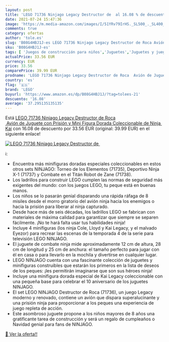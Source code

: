```yaml
---
layout: post
title: 'LEGO 71736 Ninjago Legacy Destructor de  al 16.08 % de descuento'
date: 2021-07-24 15:47:36
image: 'https://m.media-amazon.com/images/I/51YRv79IrHS._SL500_._SL400_.jpg'
comments: true
category: ofertas
author: 'tole.es'
slug: 'B08G4HBJ1J-es LEGO 71736 Ninjago Legacy Destructor de Roca Avión de...'
sku: 'B08G4HBJ1J-es'
tags: [ 'Juegos de construcción para niños','Juguetes','Juguetes y juegos','lego', ]
actualPrice: 33.56 EUR
currency: EUR
price: 33.56
comparePrice: 39.99 EUR
prodname: 'LEGO 71736 Ninjago Legacy Destructor de Roca  Avión de Juguete con Prisión y Mini Figura Dorada Coleccionable de Ninja Kai'
country: 'es'
flag: '🇪🇸'
brand: 'LEGO'
buyurl: 'https://www.amazon.es/dp/B08G4HBJ1J/?tag=tolees-21'
descuento: '16.08'
average: '37.295135135135'
---
```


Está [LEGO 71736 Ninjago Legacy Destructor de Roca  Avión de Juguete con Prisión y Mini Figura Dorada Coleccionable de Ninja Kai](https://www.amazon.es/dp/B08G4HBJ1J/?tag=tolees-21) con 16.08 de descuento por 33.56 EUR (original: 39.99 EUR) en el siguiente enlace!

[![LEGO 71736 Ninjago Legacy Destructor de ](https://m.media-amazon.com/images/I/51YRv79IrHS._SL500_._SL400_.jpg)](https://www.amazon.es/dp/B08G4HBJ1J/?tag=tolees-21)

ℹ️:

- Encuentra más minifiguras doradas especiales coleccionables en estos otros sets NINJAGO: Torneo de los Elementos (71735), Deportivo Ninja X-1 (71737) y Combate en el Titán Robot de Zane (71738).
- Los ladrillos para construir LEGO cumplen las normas de seguridad más exigentes del mundo: con los juegos LEGO, tu peque está en buenas manos.
- Los niños se lo pasarán genial disparando una rápida ráfaga de 8 misiles desde el morro giratorio del avión ninja hacia los enemigos o hacia la prisión para liberar al ninja capturado.
- Desde hace más de seis décadas, los ladrillos LEGO se fabrican con materiales de máxima calidad para garantizar que siempre se separen fácilmente. ¡No te hará falta usar tus habilidades ninja!
- Incluye 4 minifiguras (los ninja Cole, Lloyd y Kai Legacy, y el malvado Eyezor) para recrear las escenas de la temporada 4 de la serie para televisión LEGO NINJAGO.
- El juguete de combate ninja mide aproximadamente 12 cm de altura, 28 cm de longitud y 25 cm de anchura: el tamaño perfecto para jugar con él en casa o para llevarlo en la mochila y divertirse en cualquier lugar.
- LEGO NINJAGO cuenta con una fascinante colección de juguetes y minifiguras construibles que estarán los primeros en la lista de deseos de los peques: ¡les permitirán imaginarse que son sus héroes ninja!
- Incluye una minifigura dorada especial de Kai Legacy coleccionable con una pequeña base para celebrar el 10 aniversario de los juguetes NINJAGO.
- El set LEGO NINJAGO Destructor de Roca (71736), un juego Legacy moderno y renovado, contiene un avión que dispara superalucinante y una prisión ninja para proporcionar a los peques una experiencia de juego repleta de acción.
- Este asombroso juguete propone a los niños mayores de 8 años una gratificante tarea de construcción y será un regalo de cumpleaños o Navidad genial para fans de NINJAGO.

[🛒 Ver la oferta!!](https://www.amazon.es/dp/B08G4HBJ1J/?tag=tolees-21)
